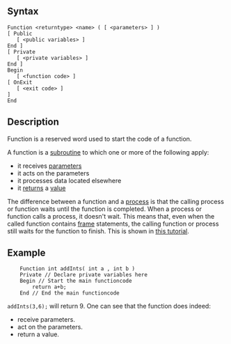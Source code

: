 Syntax
------

```pixtudio-syntax
Function <returntype> <name> ( [ <parameters> ] )
[ Public
   [ <public variables> ]
End ]
[ Private
   [ <private variables> ]
End ]
Begin
   [ <function code> ]
[ OnExit
   [ <exit code> ]
]
End
```

Description
-----------

Function is a reserved word used to start the code of a function.

A function is a [subroutine](#subroutine) to which one or more
of the following apply:

-   it receives [parameters](#parameter)
-   it acts on the parameters
-   it processes data located elsewhere
-   it [returns](#return) a [value](#value)

The difference between a function and a [process](#process) is
that the calling process or function waits until the function is
completed. When a process or function calls a process, it doesn't wait.
This means that, even when the called function contains
[frame](#frame) statements, the calling function or process
still waits for the function to finish. This is shown in [this
tutorial](Tutorial:#Textinput).

Example
-------

```
    Function int addInts( int a , int b )
    Private // Declare private variables here
    Begin // Start the main functioncode
        return a+b;
    End // End the main functioncode
```

`addInts(3,6);` will return 9. One can see that the function does indeed:

-   receive parameters.
-   act on the parameters.
-   return a value.
